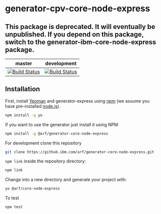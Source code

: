 # generator-cpv-core-node-express

## This package is **deprecated**.  It will eventually be unpublished.  If you depend on this package, switch to the generator-ibm-core-node-express package.

| master           | development  |
|------------------|--------------|
|[![Build Status](https://travis.ibm.com/arf/generator-core-node-express.svg?token=ePBWPJTgR2KYCeTsit1a&branch=master)](https://travis.ibm.com/arf/generator-core-node-express)|[![Build Status](https://travis.ibm.com/arf/generator-core-node-express.svg?token=ePBWPJTgR2KYCeTsit1a&branch=development)](https://travis.ibm.com/arf/generator-core-node-express)

## Installation

First, install [Yeoman](http://yeoman.io) and generator-express using [npm](https://www.npmjs.com/) (we assume you have pre-installed [node.js](https://nodejs.org/)).

```bash
npm install -g yo
```
If you want to use the generator just install it using NPM

```bash
npm install -g @arf/generator-core-node-express
```

For development clone this repository
```bash
git clone https://github.ibm.com/arf/generator-core-node-express.git
```

`npm link` inside the repository directory:

 ```bash
 npm link
 ```

Change into a new directory and generate your project with:

```bash
yo @arf/core-node-express
```

To test

```bash
npm test
```

